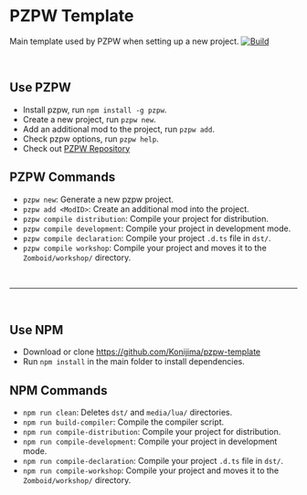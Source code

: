 # PZPW Template
Main template used by PZPW when setting up a new project.
[![Build](https://github.com/PZPW-Mods/WaterDispenser/actions/workflows/Build.yml/badge.svg)](https://github.com/PZPW-Mods/WaterDispenser/actions/workflows/Build.yml)

<br>

## Use PZPW
- Install pzpw, run `npm install -g pzpw`.
- Create a new project, run `pzpw new`.
- Add an additional mod to the project, run `pzpw add`.
- Check pzpw options, run `pzpw help`.
- Check out [PZPW Repository](https://github.com/Konijima/pzpw)

## PZPW Commands
- `pzpw new`: Generate a new pzpw project.
- `pzpw add <ModID>`: Create an additional mod into the project.
- `pzpw compile distribution`: Compile your project for distribution.
- `pzpw compile development`: Compile your project in development mode.
- `pzpw compile declaration`: Compile your project `.d.ts` file in `dst/`.
- `pzpw compile workshop`: Compile your project and moves it to the `Zomboid/workshop/` directory.

<br>

----

<br>

## Use NPM
- Download or clone https://github.com/Konijima/pzpw-template
- Run `npm install` in the main folder to install dependencies.

## NPM Commands
- `npm run clean`: Deletes `dst/` and `media/lua/` directories.
- `npm run build-compiler`: Compile the compiler script.
- `npm run compile-distribution`: Compile your project for distribution.
- `npm run compile-development`: Compile your project in development mode.
- `npm run compile-declaration`: Compile your project `.d.ts` file in `dst/`.
- `npm run compile-workshop`: Compile your project and moves it to the `Zomboid/workshop/` directory.
